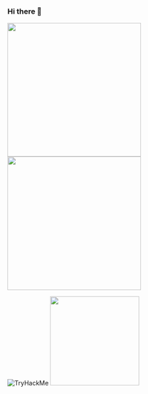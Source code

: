 ### Hi there 👋

<img height=300 align="center" src="https://github-readme-stats.vercel.app/api/top-langs/?username=oogaara&hide_progress=true&theme=transparent" width="300"><img height="300" align="center" src="https://github-readme-stats.vercel.app/api?username=oogaara&show_icons=true&theme=transparent" width="300">

<img src="https://tryhackme-badges.s3.amazonaws.com/0xsamsx.png" alt="TryHackMe"> <img src="https://cyberdefenders-storage.s3.me-central-1.amazonaws.com/profile-badges/samsx.png" width="200" />
 


